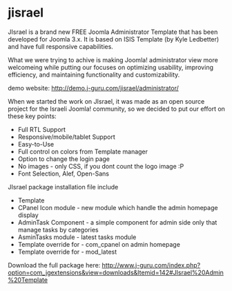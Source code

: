 jisrael
=======

JIsrael is a brand new FREE Joomla Administrator Template that has been developed for Joomla 3.x. 
It is based on ISIS Template (by Kyle Ledbetter) and have full responsive capabilities.

What we were trying to achive is making Joomla! administrator view more welcomeing while putting our focuses on optimizing usability, improving efficiency, and maintaining functionality and customizability.

demo website: http://demo.j-guru.com/jisrael/administrator/

When we started the work on JIsrael, it was made as an open source project for the Israeli Joomla! community, so we decided to put our effort on these key points:

* Full RTL Support
* Responsive/mobile/tablet Support
* Easy-to-Use
* Full control on colors from Template manager
* Option to change the login page
* No images - only CSS, if you dont count the logo image :P
* Font Selection, Alef, Open-Sans

JIsrael package installation file include
* Template
* CPanel Icon module - new module which handle the admin homepage display
* AdminTask Component - a simple component for admin side only that manage tasks by categories
* AsminTasks module - latest tasks module
* Template override for - com_cpanel on admin homepage
* Template override for - mod_latest

Download the full package here: http://www.j-guru.com/index.php?option=com_jgextensions&view=downloads&Itemid=142#JIsrael%20Admin%20Template
